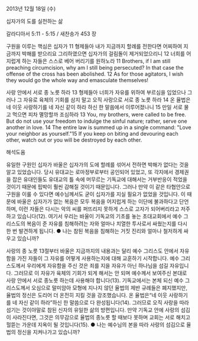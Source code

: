 2013년 12월 18일 (수)

십자가의 도를 실천하는 삶



갈라디아서 5:11 - 5:15 / 새찬송가 453 장


구원을 이루는 핵심은 십자가
11 형제들아 내가 지금까지 할례를 전한다면 어찌하여 지금까지 박해를 받으리요 그리하였으면 십자가의 걸림돌이 제거되었으리니 12 너희를 어지럽게 하는 자들은 스스로 베어 버리기를 원하노라
11 Brothers, if I am still preaching circumcision, why am I still being persecuted? In that case the offense of the cross has been abolished. 12 As for those agitators, I wish they would go the whole way and emasculate themselves!

사랑 안에서 서로 종 노릇 하라
13 형제들아 너희가 자유를 위하여 부르심을 입었으나 그러나 그 자유로 육체의 기회를 삼지 말고 오직 사랑으로 서로 종 노릇 하라 14 온 율법은 네 이웃 사랑하기를 네 자신 같이 하라 하신 한 말씀에서 이루어졌나니 15 만일 서로 물고 먹으면 피차 멸망할까 조심하라
13 You, my brothers, were called to be free. But do not use your freedom to indulge the sinful nature; rather, serve one another in love. 14 The entire law is summed up in a single command: "Love your neighbor as yourself."15 If you keep on biting and devouring each other, watch out or you will be destroyed by each other.

해석도움





유일한 구원인 십자가
바울은 십자가의 도에 할례를 섞어서 전하면 박해가 없다는 것을 알고 있었습니다. 당시 유대교는 로마정부로부터 공인되어 있었고, 또 각지에서 경제권을 잡은 유대인들도 유대교의 틀 속에 머무르는 기독교에 대해서는 거부반응이 적었을 것이기 때문에 핍박이 훨씬 감해질 것이기 때문입니다. 그러나 만약 이 같은 타협안으로 구원을 이룰 수 있다면 예수님께서도 굳이 십자가를 지실 필요가 없었을 것입니다. 이 때문에 바울은 십자가가 없는 복음은 모두 복음을 어지럽게 하는 이단에 불과하다고 단언하며, 이런 자들은 다시는 악의 씨를 퍼뜨리지 못하게 스스로 고자가 되어버리라고 저주하고 있습니다(12). 여기서 우리는 바울이 기독교의 기초를 놓는 초대교회에서 예수 그리스도의 복음이 준 자유를 침해하려는 자와 얼마나 치열한 투사로서 싸웠는지를 다시 한 번 발견하게 됩니다.
● 나는 참된 복음을 침해하는 거짓 진리와 얼마나 철저하게 싸우고 있습니까?

사랑의 종 노릇
13절부터 바울은 지금까지의 내용과는 달리 예수 그리스도 안에서 자유함을 가진 자들이 그 자유를 어떻게 사용하는지에 대해 교훈하기 시작합니다. 예수 그리스도께서 우리에게 자유함을 주신 것은 죄를 지을 자유가 아닌 하나님을 섬길 자유입니다. 그러므로 이 자유가 육체의 기회가 되게 해서는 안 되며 예수께서 보여주신 본대로 사랑 안에서 서로 종노릇 하는데 사용해야 합니다(13). 기독교에서는 본체 되신 예수 그리스도께서 오심으로 말미암아 모형에 지나지 않던 율법의 제반 규례들은 폐지했지만, 율법의 정신은 도리어 더 온전히 지킬 것을 강조했습니다. 온 율법은“네 이웃 사랑하기를 네 자신 같이 하라”하신 한 말씀으로 다 완성됩니다(14). 그러므로 오직 사랑을 따라 섬기는 것이야말로 참된 신자의 유일한 삶의 방편입니다. 만약 기독교 안에 사랑의 섬김이 사라진다면, 그것은 의무감으로 율법의 종노릇 할 때보다 못하며 교회는 서로 해치고 헐뜯는 가운데 지옥이 될 것입니다(15).
● 나는 예수님의 본을 따라 사랑의 섬김으로 율법의 정신을 지켜나가고 있습니까?